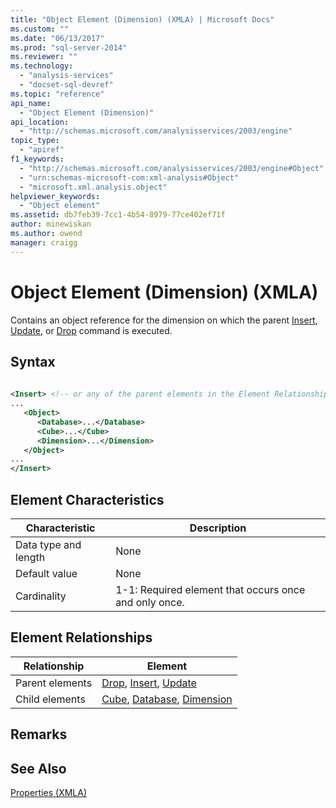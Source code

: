 ```yaml
---
title: "Object Element (Dimension) (XMLA) | Microsoft Docs"
ms.custom: ""
ms.date: "06/13/2017"
ms.prod: "sql-server-2014"
ms.reviewer: ""
ms.technology: 
  - "analysis-services"
  - "docset-sql-devref"
ms.topic: "reference"
api_name: 
  - "Object Element (Dimension)"
api_location: 
  - "http://schemas.microsoft.com/analysisservices/2003/engine"
topic_type: 
  - "apiref"
f1_keywords: 
  - "http://schemas.microsoft.com/analysisservices/2003/engine#Object"
  - "urn:schemas-microsoft-com:xml-analysis#Object"
  - "microsoft.xml.analysis.object"
helpviewer_keywords: 
  - "Object element"
ms.assetid: db7feb39-7cc1-4b54-8979-77ce402ef71f
author: minewiskan
ms.author: owend
manager: craigg
---
```

# Object Element (Dimension) (XMLA)
  Contains an object reference for the dimension on which the parent [Insert](../xml-elements-commands/insert-element-xmla.md), [Update](../xml-elements-commands/update-element-xmla.md), or [Drop](../xml-elements-commands/drop-element-xmla.md) command is executed.  
  
## Syntax  
  
```xml  
  
<Insert> <!-- or any of the parent elements in the Element Relationships table -->  
...  
   <Object>  
      <Database>...</Database>  
      <Cube>...</Cube>  
      <Dimension>...</Dimension>  
   </Object>  
...  
</Insert>  
```  
  
## Element Characteristics  
  
|Characteristic|Description|  
|--------------------|-----------------|  
|Data type and length|None|  
|Default value|None|  
|Cardinality|1-1: Required element that occurs once and only once.|  
  
## Element Relationships  
  
|Relationship|Element|  
|------------------|-------------|  
|Parent elements|[Drop](../xml-elements-commands/drop-element-xmla.md), [Insert](../xml-elements-commands/insert-element-xmla.md), [Update](../xml-elements-commands/update-element-xmla.md)|  
|Child elements|[Cube](cube-element-xmla.md), [Database](database-element-xmla.md), [Dimension](dimension-element-xmla.md)|  
  
## Remarks  
  
## See Also  
 [Properties &#40;XMLA&#41;](xml-elements-properties.md)  
  
  
